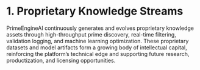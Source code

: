 # 1. Proprietary Knowledge Streams

PrimeEngineAI continuously generates and evolves proprietary knowledge assets through high-throughput prime discovery, real-time filtering, validation logging, and machine learning optimization. These proprietary datasets and model artifacts form a growing body of intellectual capital, reinforcing the platform’s technical edge and supporting future research, productization, and licensing opportunities.

